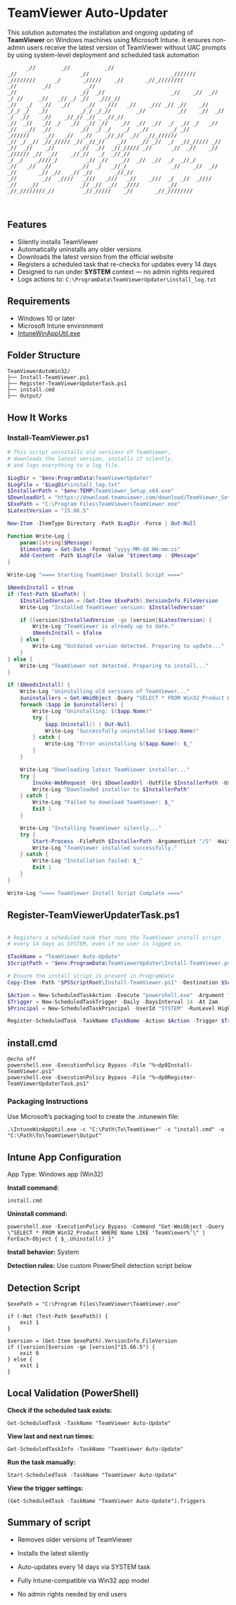 # TeamViewer Auto-Updater 

This solution automates the installation and ongoing updating of **TeamViewer** on Windows machines using Microsoft Intune. It ensures non-admin users receive the latest version of TeamViewer without UAC prompts by using system-level deployment and scheduled task automation


```                                
      _//        _//           _//                                                _//                    _//                          _///////    _////////      _/       _/////    _//       _//_////////
_//        _//           _//                                                _//                    _//  _//                     _//    _//  _//           _/ //     _//   _// _/ _//   _///_//      
_//   _/   _//   _//     _//   _///   _//    _/// _// _//    _//          _/_/ _/   _//          _/_/ _/_//        _//          _//    _//  _//          _/  _//    _//    _//_// _// _ _//_//      
_//  _//   _// _/   _//  _// _//    _//  _//  _//  _/  _// _/   _//         _//   _//  _//         _//  _/ _/    _/   _//       _/ _//      _//////     _//   _//   _//    _//_//  _//  _//_//////  
_// _/ _// _//_///// _// _//_//    _//    _// _//  _/  _//_///// _//        _//  _//    _//        _//  _//  _//_///// _//      _//  _//    _//        _////// _//  _//    _//_//   _/  _//_//      
_/ _/    _////_/         _// _//    _//  _//  _//  _/  _//_/                _//   _//  _//         _//  _/   _//_/              _//    _//  _//       _//       _// _//   _// _//       _//_//      
_//        _//  _////   _///   _///   _//    _///  _/  _//  _////            _//    _//             _// _//  _//  _////         _//      _//_////////_//         _//_/////    _//       _//_////////
                                                                                                                                                                              
                                                                                                
```
## Features

- Silently installs TeamViewer  
- Automatically uninstalls any older versions  
- Downloads the latest version from the official website  
- Registers a scheduled task that re-checks for updates every 14 days  
- Designed to run under **SYSTEM** context — no admin rights required  
- Logs actions to: `C:\ProgramData\TeamViewerUpdater\install_log.txt`


## Requirements

- Windows 10 or later  
- Microsoft Intune environment  
- [IntuneWinAppUtil.exe](https://learn.microsoft.com/en-us/mem/intune/apps/apps-win32-app-management#prepare-the-win32-app-content-for-upload)


## Folder Structure

```
TeamViewerAutoWin32/
├── Install-TeamViewer.ps1
├── Register-TeamViewerUpdaterTask.ps1
├── install.cmd
├── Output/
```


## How It Works

### Install-TeamViewer.ps1

```powershell
# This script uninstalls old versions of TeamViewer,
# downloads the latest version, installs it silently,
# and logs everything to a log file.

$LogDir = "$env:ProgramData\TeamViewerUpdater"
$LogFile = "$LogDir\install_log.txt"
$InstallerPath = "$env:TEMP\TeamViewer_Setup_x64.exe"
$DownloadUrl = "https://download.teamviewer.com/download/TeamViewer_Setup_x64.exe"
$ExePath = "C:\Program Files\TeamViewer\TeamViewer.exe"
$LatestVersion = "15.66.5"

New-Item -ItemType Directory -Path $LogDir -Force | Out-Null

Function Write-Log {
    param([string]$Message)
    $timestamp = Get-Date -Format "yyyy-MM-dd HH:mm:ss"
    Add-Content -Path $LogFile -Value "$timestamp : $Message"
}

Write-Log "==== Starting TeamViewer Install Script ===="

$NeedsInstall = $true
if (Test-Path $ExePath) {
    $InstalledVersion = (Get-Item $ExePath).VersionInfo.FileVersion
    Write-Log "Installed TeamViewer version: $InstalledVersion"

    if ([version]$InstalledVersion -ge [version]$LatestVersion) {
        Write-Log "TeamViewer is already up to date."
        $NeedsInstall = $false
    } else {
        Write-Log "Outdated version detected. Preparing to update..."
    }
} else {
    Write-Log "TeamViewer not detected. Preparing to install..."
}

if ($NeedsInstall) {
    Write-Log "Uninstalling old versions of TeamViewer..."
    $uninstallers = Get-WmiObject -Query "SELECT * FROM Win32_Product WHERE Name LIKE 'TeamViewer%'" -ErrorAction SilentlyContinue
    foreach ($app in $uninstallers) {
        Write-Log "Uninstalling: $($app.Name)"
        try {
            $app.Uninstall() | Out-Null
            Write-Log "Successfully uninstalled $($app.Name)"
        } catch {
            Write-Log "Error uninstalling $($app.Name): $_"
        }
    }

    Write-Log "Downloading latest TeamViewer installer..."
    try {
        Invoke-WebRequest -Uri $DownloadUrl -OutFile $InstallerPath -UseBasicParsing
        Write-Log "Downloaded installer to $InstallerPath"
    } catch {
        Write-Log "Failed to download TeamViewer: $_"
        Exit 1
    }

    Write-Log "Installing TeamViewer silently..."
    try {
        Start-Process -FilePath $InstallerPath -ArgumentList "/S" -Wait
        Write-Log "TeamViewer installed successfully."
    } catch {
        Write-Log "Installation failed: $_"
        Exit 1
    }
}

Write-Log "==== TeamViewer Install Script Complete ===="
```

## Register-TeamViewerUpdaterTask.ps1
```powershell

# Registers a scheduled task that runs the TeamViewer install script
# every 14 days as SYSTEM, even if no user is logged in.

$TaskName = "TeamViewer Auto-Update"
$ScriptPath = "$env:ProgramData\TeamViewerUpdater\Install-TeamViewer.ps1"

# Ensure the install script is present in ProgramData
Copy-Item -Path "$PSScriptRoot\Install-TeamViewer.ps1" -Destination $ScriptPath -Force

$Action = New-ScheduledTaskAction -Execute "powershell.exe" -Argument "-ExecutionPolicy Bypass -File `"$ScriptPath`""
$Trigger = New-ScheduledTaskTrigger -Daily -DaysInterval 14 -At 2am
$Principal = New-ScheduledTaskPrincipal -UserId "SYSTEM" -RunLevel Highest

Register-ScheduledTask -TaskName $TaskName -Action $Action -Trigger $Trigger -Principal $Principal -Description "Checks and updates TeamViewer every 14 days" -Force
```

## install.cmd
```
@echo off
powershell.exe -ExecutionPolicy Bypass -File "%~dp0Install-TeamViewer.ps1"
powershell.exe -ExecutionPolicy Bypass -File "%~dp0Register-TeamViewerUpdaterTask.ps1"
```

### Packaging Instructions
Use Microsoft’s packaging tool to create the .intunewin file:
```
.\IntuneWinAppUtil.exe -c "C:\Path\To\TeamViewer" -s "install.cmd" -o "C:\Path\To\TeamViewer\Output"
```

## Intune App Configuration
App Type: Windows app (Win32)
  
**Install command:**

``install.cmd
``

**Uninstall command:**
```
powershell.exe -ExecutionPolicy Bypass -Command "Get-WmiObject -Query \"SELECT * FROM Win32_Product WHERE Name LIKE 'TeamViewer%'\" | ForEach-Object { $_.Uninstall() }"
```

**Install behavior:** System  

**Detection rules:** Use custom PowerShell detection script below  


## Detection Script
```
$exePath = "C:\Program Files\TeamViewer\TeamViewer.exe"

if (-Not (Test-Path $exePath)) {
    exit 1
}

$version = (Get-Item $exePath).VersionInfo.FileVersion
if ([version]$version -ge [version]"15.66.5") {
    exit 0
} else {
    exit 1
}
```

## Local Validation (PowerShell)

**Check if the scheduled task exists:**  

```
Get-ScheduledTask -TaskName "TeamViewer Auto-Update"
```

**View last and next run times:**  

```
Get-ScheduledTaskInfo -TaskName "TeamViewer Auto-Update"
```

**Run the task manually:**  

```
Start-ScheduledTask -TaskName "TeamViewer Auto-Update"
```

**View the trigger settings:**  

```
(Get-ScheduledTask -TaskName "TeamViewer Auto-Update").Triggers
```

## Summary of script

- Removes older versions of TeamViewer

- Installs the latest silently

- Auto-updates every 14 days via SYSTEM task

- Fully Intune-compatible via Win32 app model

- No admin rights needed by end users
